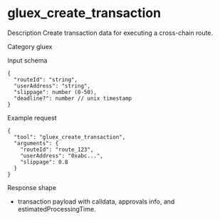 # gluex_create_transaction

Description
Create transaction data for executing a cross-chain route.

Category
gluex

Input schema

```
{
  "routeId": "string",
  "userAddress": "string",
  "slippage": number (0-50),
  "deadline?": number // unix timestamp
}
```

Example request

```
{
  "tool": "gluex_create_transaction",
  "arguments": {
    "routeId": "route_123",
    "userAddress": "0xabc...",
    "slippage": 0.8
  }
}
```

Response shape

- transaction payload with calldata, approvals info, and estimatedProcessingTime.
